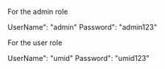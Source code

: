 For the admin role

UserName": "admin"
Password": "admin123"

For the user role

UserName": "umid"
Password": "umid123"
